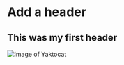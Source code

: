 # Add a header
## This was my first header
![Image of Yaktocat](https://octodex.github.com/images/yaktocat.png)
